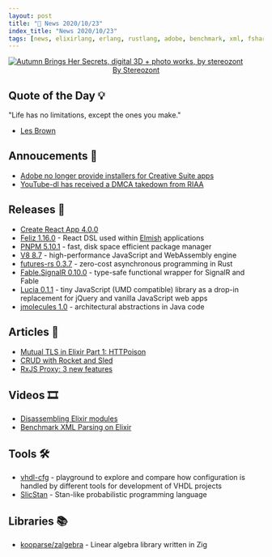 ```yaml
---
layout: post
title: "📜 News 2020/10/23"
index_title: "News 2020/10/23"
tags: [news, elixirlang, erlang, rustlang, adobe, benchmark, xml, fsharp, elmish, react, reactjs, javascript, webassembly, youtube, ziglang, dcma, java]
---
```


<a href="https://www.reddit.com/r/Art/comments/jghk3f/autumn_brings_her_secrets_me_digital_3d_photo">
  <img src="https://user-images.githubusercontent.com/430272/97084987-e1d37c80-15f0-11eb-8c2d-d92d397399ea.png"
     alt="Autumn Brings Her Secrets, digital 3D + photo works, by stereozont"
     class="image">
</a>

<div style="text-align:center">    
   <a href="https://www.reddit.com/r/Art/comments/jghk3f/autumn_brings_her_secrets_me_digital_3d_photo">By Stereozont</a>
</div>

## Quote of the Day 💡

"Life has no limitations, except the ones you make."

- [Les Brown](https://en.wikipedia.org/wiki/Les_Brown_(speaker))

## Annoucements 🥁

- [Adobe no longer provide installers for Creative Suite apps](https://helpx.adobe.com/creative-suite.html)
- [YouTube-dl has received a DMCA takedown from RIAA](https://github.com/github/dmca/blob/master/2020/10/2020-10-23-RIAA.md)

## Releases 🥳

- [Create React App 4.0.0](https://github.com/facebook/create-react-app/blob/master/CHANGELOG.md#400-2020-10-23)
- [Feliz 1.16.0](https://www.nuget.org/packages/Feliz/1.16.0) - React DSL used within [Elmish](https://elmish.github.io) applications
- [PNPM 5.10.1](https://github.com/pnpm/pnpm/releases/tag/v5.10.1) - fast, disk space efficient package manager
- [V8 8.7](https://v8.dev/blog/v8-release-87) - high-performance JavaScript and WebAssembly engine
- [futures-rs 0.3.7](https://github.com/rust-lang/futures-rs/releases/tag/0.3.7) - zero-cost asynchronous programming in Rust
- [Fable.SignalR 0.10.0](https://www.nuget.org/packages/Fable.SignalR/0.10.0) - type-safe functional wrapper for SignalR and Fable
- [Lucia 0.1.1](https://github.com/aidenybai/lucia/releases/tag/v0.1.1) - tiny JavaScript (UMD compatible) library as a drop-in replacement for jQuery and vanilla JavaScript web apps
- [jmolecules 1.0](https://github.com/xmolecules/jmolecules/releases/tag/1.0.0) - architectural abstractions in Java code

## Articles 📜

- [Mutual TLS in Elixir Part 1: HTTPoison](https://michaelviveros.medium.com/mutual-tls-in-elixir-part-1-httpoison-b8a727669d88)
- [CRUD with Rocket and Sled](https://mbuffett.com/posts/rocket-sled-tutorial)
- [RxJS Proxy: 3 new features](https://dev.to/rxjs/rx-proxy-3-new-features-22k1)

## Videos 🎞

- [Disassembling Elixir modules](https://www.youtube.com/watch?v=J0JIHoJ3eIk)
- [Benchmark XML Parsing on Elixir](https://www.youtube.com/watch?v=uHWcJzDLCe8)

## Tools 🛠

- [vhdl-cfg](https://github.com/eine/vhdl-cfg) - playground to explore and compare how configuration is handled by different tools for development of VHDL projects
- [SlicStan](https://github.com/mgorinova/SlicStan) - Stan-like probabilistic programming language

## Libraries 📚

- [kooparse/zalgebra](https://github.com/kooparse/zalgebra) - Linear algebra library written in Zig



